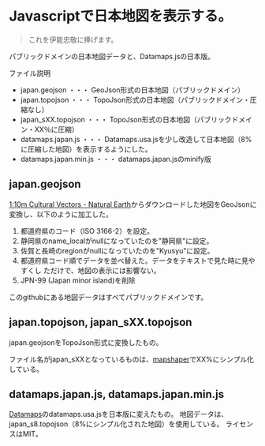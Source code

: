 # Javascriptで日本地図を表示する。

> これを伊能忠敬に捧げます。

パブリックドメインの日本地図データと、Datamaps.jsの日本版。

ファイル説明

* japan.geojson ・・・ GeoJson形式の日本地図（パブリックドメイン）
* japan.topojson ・・・ TopoJson形式の日本地図（パブリックドメイン・圧縮なし）
* japan_sXX.topojson ・・・ TopoJson形式の日本地図（パブリックドメイン・XX％に圧縮）
* datamaps.japan.js ・・・ Datamaps.usa.jsを少し改造して日本地図（8%に圧縮した地図）を表示するようにした。
* datamaps.japan.min.js ・・・ datamaps.japan.jsのminify版



## japan.geojson

[1:10m Cultural Vectors -  Natural Earth](http://www.naturalearthdata.com/downloads/10m-cultural-vectors/)からダウンロードした地図をGeoJsonに変換し、以下のように加工した。

1. 都道府県のコード（ISO 3166-2）を設定。
2. 静岡県のname_localがnullになっていたのを"静岡県"に設定。
3. 佐賀と長崎のregionがnullになっていたのを"Kyusyu"に設定。
4. 都道府県コード順でデータを並べ替えた。データをテキストで見た時に見やすくし
   ただけで、地図の表示には影響ない。
5. JPN-99 (Japan minor island)を削除

このgithubにある地図データはすべてパブリックドメインです。


## japan.topojson, japan_sXX.topojson

japan.geojsonをTopoJson形式に変換したもの。

ファイル名がjapan_sXXとなっているものは、[mapshaper](http://www.mapshaper.org/)でXX%にシンプル化している。


## datamaps.japan.js, datamaps.japan.min.js

[Datamaps](http://datamaps.github.io/)のdatamaps.usa.jsを日本版に変えたもの。
地図データは、japan_s8.topojson（8%にシンプル化された地図）を使用している。
ライセンスはMIT。
